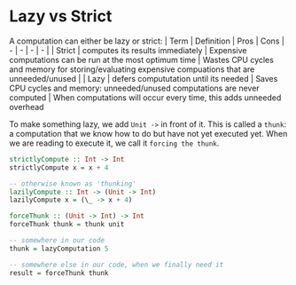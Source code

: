 # Lazy vs Strict

A computation can either be lazy or strict:
| Term | Definition | Pros | Cons
| - | - | - | - |
| Strict | computes its results immediately | Expensive computations can be run at the most optimum time | Wastes CPU cycles and memory for storing/evaluating expensive compuations that are unneeded/unused |
| Lazy | defers compututation until its needed | Saves CPU cycles and memory: unneeded/unused computations are never computed | When computations will occur every time, this adds unneeded overhead

To make something lazy, we add `Unit ->` in front of it. This is called a `thunk`: a computation that we know how to do but have not yet executed yet. When we are reading to execute it, we call it `forcing the thunk`.
```purescript
strictlyCompute :: Int -> Int
strictlyCompute x = x + 4

-- otherwise known as 'thunking'
lazilyCompute :: Int -> (Unit -> Int)
lazilyCompute x = (\_ -> x + 4)

forceThunk :: (Unit -> Int) -> Int
forceThunk thunk = thunk unit

-- somewhere in our code
thunk = lazyComputation 5

-- somewhere else in our code, when we finally need it
result = forceThunk thunk
```
